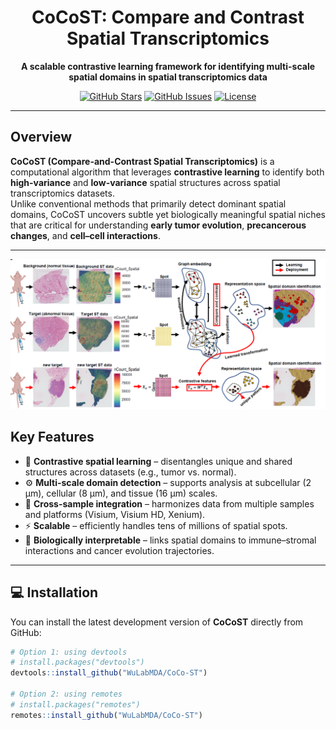 <div align="center">

# CoCoST: Compare and Contrast Spatial Transcriptomics

**A scalable contrastive learning framework for identifying multi-scale spatial domains in spatial transcriptomics data**

[![GitHub Stars](https://img.shields.io/github/stars/WuLabMDA/CoCo-ST?style=social)](https://github.com/WuLabMDA/CoCo-ST/stargazers)
[![GitHub Issues](https://img.shields.io/github/issues/WuLabMDA/CoCo-ST)](https://github.com/WuLabMDA/CoCo-ST/issues)
[![License](https://img.shields.io/badge/license-MIT-blue.svg)](https://github.com/WuLabMDA/CoCo-ST/blob/master/LICENSE)

</div>

---

## Overview

**CoCoST (Compare-and-Contrast Spatial Transcriptomics)** is a computational algorithm that leverages **contrastive learning** to identify both **high-variance** and **low-variance** spatial structures across spatial transcriptomics datasets.  
Unlike conventional methods that primarily detect dominant spatial domains, CoCoST uncovers subtle yet biologically meaningful spatial niches that are critical for understanding **early tumor evolution**, **precancerous changes**, and **cell–cell interactions**.

---

<p align="center">
  <img src="figures/workflow.png" width="900">
</p>

## Key Features

- 🧩 **Contrastive spatial learning** – disentangles unique and shared structures across datasets (e.g., tumor vs. normal).  
- ⚙️ **Multi-scale domain detection** – supports analysis at subcellular (2 µm), cellular (8 µm), and tissue (16 µm) scales.  
- 🔗 **Cross-sample integration** – harmonizes data from multiple samples and platforms (Visium, Visium HD, Xenium).  
- ⚡ **Scalable** – efficiently handles tens of millions of spatial spots.  
- 🧬 **Biologically interpretable** – links spatial domains to immune–stromal interactions and cancer evolution trajectories.  

---

## 💻 Installation

You can install the latest development version of **CoCoST** directly from GitHub:

```r
# Option 1: using devtools
# install.packages("devtools")
devtools::install_github("WuLabMDA/CoCo-ST")

# Option 2: using remotes
# install.packages("remotes")
remotes::install_github("WuLabMDA/CoCo-ST")


